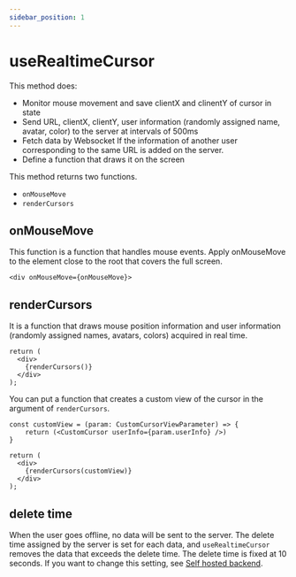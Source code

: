 ```yaml
---
sidebar_position: 1
---
```


# useRealtimeCursor
This method does:

* Monitor mouse movement and save clientX and clinentY of cursor in state
* Send URL, clientX, clientY, user information (randomly assigned name, avatar, color) to the server at intervals of 500ms
* Fetch data by Websocket If the information of another user corresponding to the same URL is added on the server.
* Define a function that draws it on the screen

This method returns two functions.
* `onMouseMove`
* `renderCursors`

## onMouseMove
This function is a function that handles mouse events.
Apply onMouseMove to the element close to the root that covers the full screen.

```tsx
<div onMouseMove={onMouseMove}>
```

## renderCursors
It is a function that draws mouse position information and user information (randomly assigned names, avatars, colors) acquired in real time.

```tsx
return (
  <div>
    {renderCursors()}
  </div>
);
```

You can put a function that creates a custom view of the cursor in the argument of `renderCursors`.

```tsx
const customView = (param: CustomCursorViewParameter) => {
    return (<CustomCursor userInfo={param.userInfo} />)
}

return (
  <div>
    {renderCursors(customView)}
  </div>
);
```

## delete time

When the user goes offline, no data will be sent to the server.
The delete time assigned by the server is set for each data, and `useRealtimeCursor` removes the data that exceeds the delete time.
The delete time is fixed at 10 seconds.
If you want to change this setting, see [Self hosted backend](/docs/how-it-works/self-backend).